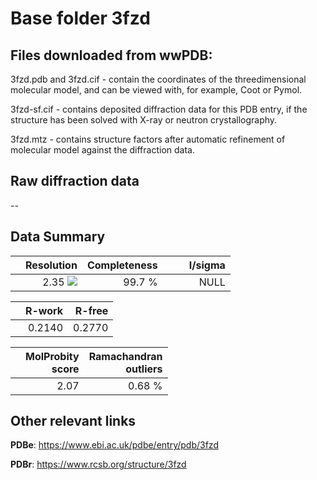 # Base folder 3fzd

## Files downloaded from wwPDB:

3fzd.pdb and 3fzd.cif - contain the coordinates of the threedimensional molecular model, and can be viewed with, for example, Coot or Pymol.

3fzd-sf.cif - contains deposited diffraction data for this PDB entry, if the structure has been solved with X-ray or neutron crystallography.

3fzd.mtz - contains structure factors after automatic refinement of molecular model against the diffraction data.

## Raw diffraction data

--<br> 

## Data Summary
|   | Resolution | Completeness| I/sigma |
|---|-------------:|----------------:|--------------:|
|   |2.35 <img src="https://latex.codecogs.com/svg.latex?{\mbox{\normalfont\AA}}"/>|99.7  %|<img width=50/>NULL |

|   | **R-work**| **R-free**   
|---|-------------:|----------------:|           
||0.2140|0.2770|

|   |**MolProbity<br>score**| **Ramachandran<br>outliers** 
|---|-------------:|----------------:|
||2.07|0.68 %|

## Other relevant links 
**PDBe**:  https://www.ebi.ac.uk/pdbe/entry/pdb/3fzd
 
**PDBr**: https://www.rcsb.org/structure/3fzd 

